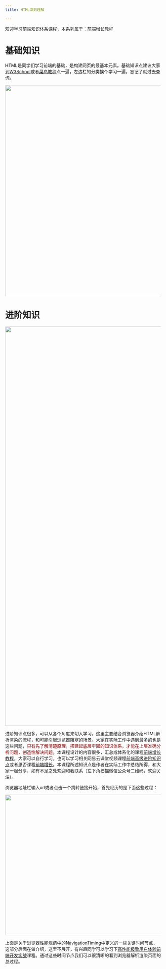 ```yaml
---
title: HTML深刻理解

---
```

欢迎学习前端知识体系课程，本系列属于：[前端增长教程][1]

# 基础知识

HTML是同学们学习前端的基础，是构建网页的最基本元素。基础知识点建议大家到[W3School][2]或者[菜鸟教程][3]点一遍，左边栏的分类挨个学习一遍，忘记了就过去查询。

<p id="vRhMTFh">
  <img loading="lazy" class="alignnone wp-image-6158 shadow" src="https://haomou.oss-cn-beijing.aliyuncs.com/upload/2020/11/img_5faf8f2c4a672.png?x-oss-process=image/quality,q_10/resize,m_lfit,w_200" data-src="https://haomou.oss-cn-beijing.aliyuncs.com/upload/2020/11/img_5faf8f2c4a672.png?x-oss-process=image/format,webp" alt="" width="644" height="682" srcset="https://haomou.oss-cn-beijing.aliyuncs.com/upload/2020/11/img_5faf8f2c4a672.png?x-oss-process=image/format,webp 1572w, https://haomou.oss-cn-beijing.aliyuncs.com/upload/2020/11/img_5faf8f2c4a672.png?x-oss-process=image/quality,q_50/resize,m_fill,w_283,h_300/format,webp 283w, https://haomou.oss-cn-beijing.aliyuncs.com/upload/2020/11/img_5faf8f2c4a672.png?x-oss-process=image/quality,q_50/resize,m_fill,w_566,h_600/format,webp 566w, https://haomou.oss-cn-beijing.aliyuncs.com/upload/2020/11/img_5faf8f2c4a672.png?x-oss-process=image/quality,q_50/resize,m_fill,w_768,h_814/format,webp 768w, https://haomou.oss-cn-beijing.aliyuncs.com/upload/2020/11/img_5faf8f2c4a672.png?x-oss-process=image/quality,q_50/resize,m_fill,w_1449,h_1536/format,webp 1449w" sizes="(max-width: 644px) 100vw, 644px" />
</p>

# 进阶知识

<img loading="lazy" width="2192" height="1290" class="alignnone size-full wp-image-6136 shadow" src="https://haomou.oss-cn-beijing.aliyuncs.com/upload/2020/11/img_5faf84c3ef7c3.png?x-oss-process=image/quality,q_10/resize,m_lfit,w_200" data-src="https://haomou.oss-cn-beijing.aliyuncs.com/upload/2020/11/img_5faf84c3ef7c3.png?x-oss-process=image/format,webp" alt="" srcset="https://haomou.oss-cn-beijing.aliyuncs.com/upload/2020/11/img_5faf84c3ef7c3.png?x-oss-process=image/format,webp 2192w, https://haomou.oss-cn-beijing.aliyuncs.com/upload/2020/11/img_5faf84c3ef7c3.png?x-oss-process=image/quality,q_50/resize,m_fill,w_300,h_177/format,webp 300w, https://haomou.oss-cn-beijing.aliyuncs.com/upload/2020/11/img_5faf84c3ef7c3.png?x-oss-process=image/quality,q_50/resize,m_fill,w_800,h_471/format,webp 800w, https://haomou.oss-cn-beijing.aliyuncs.com/upload/2020/11/img_5faf84c3ef7c3.png?x-oss-process=image/quality,q_50/resize,m_fill,w_768,h_452/format,webp 768w, https://haomou.oss-cn-beijing.aliyuncs.com/upload/2020/11/img_5faf84c3ef7c3.png?x-oss-process=image/quality,q_50/resize,m_fill,w_1536,h_904/format,webp 1536w, https://haomou.oss-cn-beijing.aliyuncs.com/upload/2020/11/img_5faf84c3ef7c3.png?x-oss-process=image/quality,q_50/resize,m_fill,w_2048,h_1205/format,webp 2048w" sizes="(max-width: 2192px) 100vw, 2192px" />

进阶知识点很多，可以从各个角度来切入学习，这里主要结合浏览器介绍HTML解析渲染的流程，和可能引起浏览器阻塞的场景。大家在实际工作中遇到最多的也是这些问题，<span style="color: #800000;">只有先了解清楚原理，搭建起底层牢固的知识体系，才能在上层准确分析问题，创造性解决问题</span>。本课程设计的内容很多，汇总成体系化的课程<a href="https://www.f2e123.com/fed-regain" target="_blank" rel="noopener noreferrer">前端增长教程</a>，大家可以自行学习。也可以学习相关网易云课堂视频课程<a href="https://study.163.com/course/courseMain.htm?courseId=1209400904&share=2&shareId=400000000351011" target="_blank" rel="noopener noreferrer">前端高级进阶知识点</a>或者思否课程<a href="https://ke.sifou.com/course/1650000019681091" target="_blank" rel="noopener noreferrer">前端增长</a>，本课程所述知识点是作者在实际工作中总结所得，和大家一起分享，如有不足之处欢迎和我联系（左下角扫描微信公众号二维码，欢迎关注）。

浏览器地址栏输入url或者点击一个跳转链接开始，首先经历的是下面这些过程：

<p id="mYTIojl">
  <img loading="lazy" class="alignnone wp-image-6163 shadow" src="https://haomou.oss-cn-beijing.aliyuncs.com/upload/2020/11/img_5faf945dcdff1.png?x-oss-process=image/quality,q_10/resize,m_lfit,w_200" data-src="https://haomou.oss-cn-beijing.aliyuncs.com/upload/2020/11/img_5faf945dcdff1.png?x-oss-process=image/format,webp" alt="" width="760" height="454" srcset="https://haomou.oss-cn-beijing.aliyuncs.com/upload/2020/11/img_5faf945dcdff1.png?x-oss-process=image/format,webp 1473w, https://haomou.oss-cn-beijing.aliyuncs.com/upload/2020/11/img_5faf945dcdff1.png?x-oss-process=image/quality,q_50/resize,m_fill,w_300,h_179/format,webp 300w, https://haomou.oss-cn-beijing.aliyuncs.com/upload/2020/11/img_5faf945dcdff1.png?x-oss-process=image/quality,q_50/resize,m_fill,w_800,h_477/format,webp 800w, https://haomou.oss-cn-beijing.aliyuncs.com/upload/2020/11/img_5faf945dcdff1.png?x-oss-process=image/quality,q_50/resize,m_fill,w_768,h_458/format,webp 768w" sizes="(max-width: 760px) 100vw, 760px" />
</p>

上面是关于浏览器性能规范中的[NavigationTiming][4]中定义的一些关键时间节点，这部分后面在做介绍，这里不展开，有兴趣同学可以学习下[高性能极致用户体验前端开发实战][5]课程。通过这些时间节点我们可以很清晰的看到浏览器解析渲染页面的总过程。

 [1]: https://www.f2e123.com/fed-regain
 [2]: https://www.w3school.com.cn/html/index.asp
 [3]: https://www.runoob.com/html/html-tutorial.html
 [4]: https://www.f2e123.com/fed-regain/3301.html
 [5]: https://www.f2e123.com/fed-regain/2390.html
